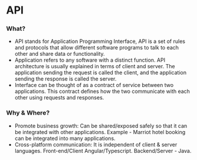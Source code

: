 # API 

### What?
- API stands for Application Programming Interface, API is a set of rules and protocols that allow different software programs to talk to each other and share data or functionality.
- Application refers to any software with a distinct function. API architecture is usually explained in terms of client and server. The application sending the request is called the client, and the application sending the response is called the server.
- Interface can be thought of as a contract of service between two applications. This contract defines how the two communicate with each other using requests and responses.

### Why & Where?
- Promote business growth: Can be shared/exposed safely so that it can be integrated with other applications. Example - Marriot hotel booking can be integrated into many applications.
- Cross-platform communication: It is independent of client & server languages. Front-end/Client Angular/Typescript. Backend/Server - Java.




